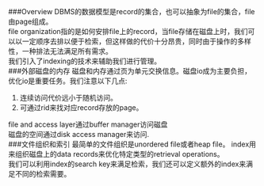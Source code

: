 ###Overview
DBMS的数据模型是record的集合，也可以抽象为file的集合，file由page组成。<br/>
file organization指的是如何安排file上的record，当file存储在磁盘上时，我们可以以一定顺序去排以便于检索，但这样做的代价十分昂贵，同时由于操作的多样性，一种排法无法满足所有需求。<br/>
我们引入了indexing的技术来辅助我们进行管理。<br/>
###外部磁盘的内存
磁盘和内存通过页为单元交换信息。磁盘io成为主要负担，优化io是重要任务。我们注意以下几点:<br/>
1. 连续访问代价远小于随机访问。<br/>
2. 可通过rid来找对应record存放的page。<br/>

file and access layer通过buffer manager访问磁盘<br/>
磁盘的空间通过disk access manager来访问.<br/>
###文件组织和索引
最简单的文件组织是unordered file或者heap file。
index用来组织磁盘上的data records来优化特定类型的retrieval operations。<br/>
我们可以利用index的search key来满足检索，我们还可以定义额外的index来满足不同的检索需要。<br/>
